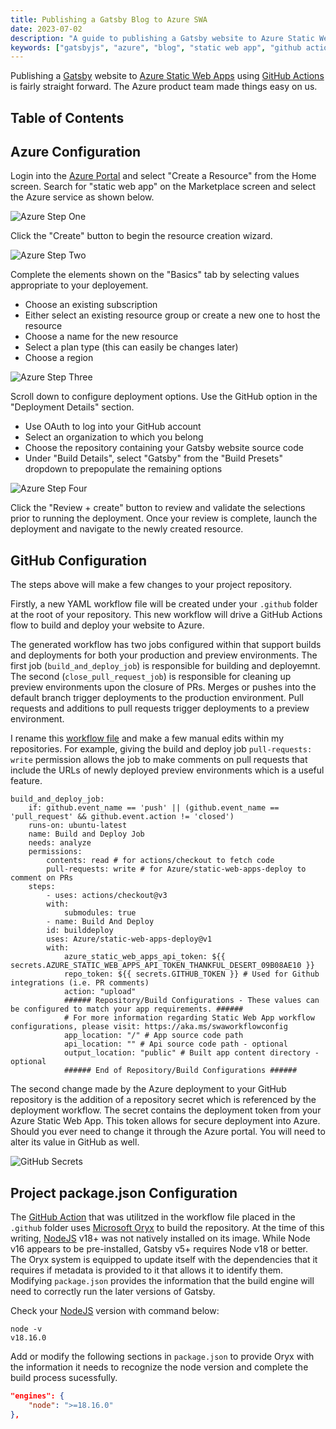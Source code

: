 ```yaml
---
title: Publishing a Gatsby Blog to Azure SWA
date: 2023-07-02
description: "A guide to publishing a Gatsby website to Azure Static Web Apps."
keywords: ["gatsbyjs", "azure", "blog", "static web app", "github actions"]
---
```


Publishing a [Gatsby](https://www.gatsbyjs.com/) website to
[Azure Static Web Apps](https://azure.microsoft.com/en-us/products/app-service/static)
using
[GitHub Actions](https://github.com/features/actions)
is fairly straight forward. The Azure product team made things easy on us.

## Table of Contents

## Azure Configuration

Login into the [Azure Portal](https://portal.azure.com) and select "Create a Resource"
from the Home screen. Search for "static web app" on the Marketplace screen and select
the Azure service as shown below.

![Azure Step One](./azure-step-1.png)

Click the "Create" button to begin the resource creation wizard.

![Azure Step Two](./azure-step-2.png)

Complete the elements shown on the "Basics" tab by selecting values appropriate
to your deployement.

- Choose an existing subscription
- Either select an existing resource group or create a new one to host the resource
- Choose a name for the new resource
- Select a plan type (this can easily be changes later)
- Choose a region

![Azure Step Three](./azure-step-3.png)

Scroll down to configure deployment options. Use the GitHub option in the
"Deployment Details" section.

- Use OAuth to log into your GitHub account
- Select an organization to which you belong
- Choose the repository containing your Gatsby website source code
- Under "Build Details", select "Gatsby" from the "Build Presets" dropdown
  to prepopulate the remaining options

![Azure Step Four](./azure-step-4.png)

Click the "Review + create" button to review and validate the selections
prior to running the deployment. Once your review is complete, launch the deployment
and navigate to the newly created resource.

## GitHub Configuration

The steps above will make a few changes to your project repository.

Firstly, a new YAML workflow file will be created under your `.github` folder at
the root of your repository. This new workflow will drive a GitHub Actions flow
to build and deploy your website to Azure.

The generated workflow has two jobs configured within that support builds
and deployments for both your production and preview environments. The first
job (`build_and_deploy_job`) is responsible for building and deployemnt. The
second (`close_pull_request_job`) is responsible for cleaning up preview environments
upon the closure of PRs. Merges or pushes into the default branch trigger deployments
to the production environment. Pull requests and additions to pull requests
trigger deployments to a preview environment.

I rename this [workflow file](https://github.com/jpfulton/blog/blob/main/.github/workflows/cicd.yml)
and make a few manual edits within my repositories. For example, giving the build
and deploy job `pull-requests: write` permission allows the job to make comments
on pull requests that include the URLs of newly deployed preview environments
which is a useful feature.

```yaml{8,17}{numberLines: true}
build_and_deploy_job:
    if: github.event_name == 'push' || (github.event_name == 'pull_request' && github.event.action != 'closed')
    runs-on: ubuntu-latest
    name: Build and Deploy Job
    needs: analyze
    permissions:
        contents: read # for actions/checkout to fetch code
        pull-requests: write # for Azure/static-web-apps-deploy to comment on PRs
    steps:
        - uses: actions/checkout@v3
        with:
            submodules: true
        - name: Build And Deploy
        id: builddeploy
        uses: Azure/static-web-apps-deploy@v1
        with:
            azure_static_web_apps_api_token: ${{ secrets.AZURE_STATIC_WEB_APPS_API_TOKEN_THANKFUL_DESERT_09B08AE10 }}
            repo_token: ${{ secrets.GITHUB_TOKEN }} # Used for Github integrations (i.e. PR comments)
            action: "upload"
            ###### Repository/Build Configurations - These values can be configured to match your app requirements. ######
            # For more information regarding Static Web App workflow configurations, please visit: https://aka.ms/swaworkflowconfig
            app_location: "/" # App source code path
            api_location: "" # Api source code path - optional
            output_location: "public" # Built app content directory - optional
            ###### End of Repository/Build Configurations ######
```

The second change made by the Azure deployment to your GitHub repository
is the addition of a repository secret which is referenced by the
deployment workflow. The secret contains the deployment token from your
Azure Static Web App. This token allows for secure deployment into Azure.
Should you ever need to change it through the Azure portal. You will need
to alter its value in GitHub as well.

![GitHub Secrets](./github-secrets.png)

## Project package.json Configuration

The [GitHub Action](https://github.com/Azure/static-web-apps-deploy) that was
utilitzed in the workflow file placed in the `.github` folder uses
[Microsoft Oryx](https://github.com/microsoft/Oryx) to build the repository.
At the time of this writing, [NodeJS](https://nodejs.org/en) v18+ was
not natively installed on its image. While Node v16 appears to be pre-installed,
Gatsby v5+ requires Node v18 or better. The Oryx system is equipped to
update itself with the dependencies that it requires if metadata is provided
to it that allows it to identify them. Modifying `package.json` provides
the information that the build engine will need to correctly run the later
versions of Gatsby.

Check your [NodeJS](https://nodejs.org/en) version with command below:

```shell{outputLines:2}
node -v
v18.16.0
```

Add or modify the following sections in `package.json` to provide Oryx
with the information it needs to recognize the node version and complete
the build process sucessfully.

```javascript:title=package.json {2}{numberLines:true}
"engines": {
    "node": ">=18.16.0"
},
```
